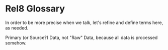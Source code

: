 # Rel8 Glossary
In order to be more precise when we talk, let's refine and define terms here, as needed. 

Primary (or Source?) Data, not "Raw" Data, because all data is processed somehow. 

